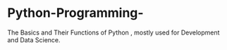 # Python-Programming-
The Basics and Their Functions of Python , mostly used for Development and Data Science.
